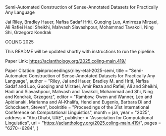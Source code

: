 Semi-Automated Construction of Sense-Annotated Datasets for Practically Any Language

Jai Riley, Bradley Hauer, Nafisa Sadaf Hriti, Guoqing Luo, Amirreza Mirzaei, Ali Rafiei
Hadi Sheikhi, Mahvash Siavashpour, Mohammad Tavakoli, Ning Shi, Grzegorz Kondrak

COLING 2025

This README will be updated shortly with instructions to run the pipeline. 

Paper Link:
https://aclanthology.org/2025.coling-main.419/

Paper Citation:
@inproceedings{riley-etal-2025-semi,
    title = "Semi-Automated Construction of Sense-Annotated Datasets for Practically Any Language",
    author = "Riley, Jai  and
      Hauer, Bradley M.  and
      Hriti, Nafisa Sadaf  and
      Luo, Guoqing  and
      Mirzaei, Amir Reza  and
      Rafiei, Ali  and
      Sheikhi, Hadi  and
      Siavashpour, Mahvash  and
      Tavakoli, Mohammad  and
      Shi, Ning  and
      Kondrak, Grzegorz",
    editor = "Rambow, Owen  and
      Wanner, Leo  and
      Apidianaki, Marianna  and
      Al-Khalifa, Hend  and
      Eugenio, Barbara Di  and
      Schockaert, Steven",
    booktitle = "Proceedings of the 31st International Conference on Computational Linguistics",
    month = jan,
    year = "2025",
    address = "Abu Dhabi, UAE",
    publisher = "Association for Computational Linguistics",
    url = "https://aclanthology.org/2025.coling-main.419/",
    pages = "6270--6284",
}
